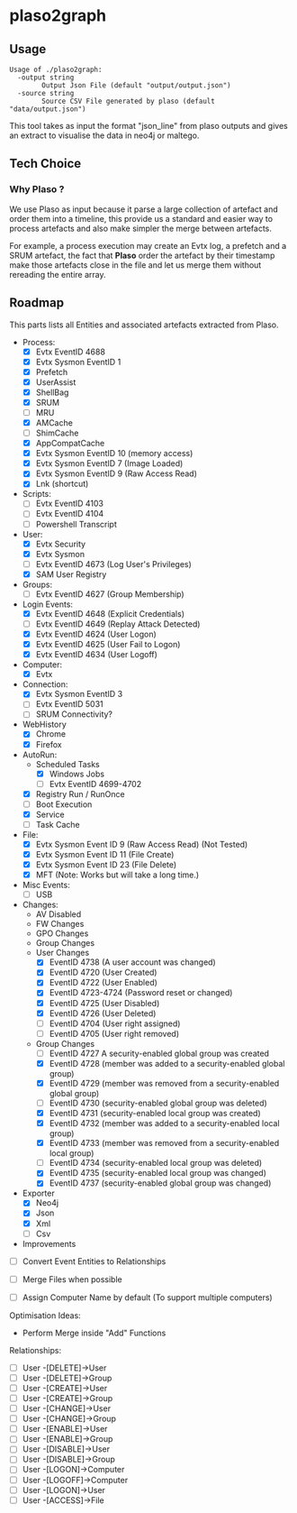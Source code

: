 # plaso2graph

## Usage

```
Usage of ./plaso2graph:
  -output string
    	Output Json File (default "output/output.json")
  -source string
    	Source CSV File generated by plaso (default "data/output.json")
```

This tool takes as input the format "json_line" from plaso outputs and gives an extract to visualise the data in neo4j or maltego.

## Tech Choice

### Why Plaso ?

We use Plaso as input because it parse a large collection of artefact and order them into a timeline, this provide us a standard and easier way to process artefacts and also make simpler the merge between artefacts.

For example, a process execution may create an Evtx log, a prefetch and a SRUM artefact, the fact that __Plaso__ order the artefact by their timestamp make those artefacts close in the file and let us merge them without rereading the entire array.

## Roadmap

This parts lists all Entities and associated artefacts extracted from Plaso.

- Process:
  - [x] Evtx EventID 4688
  - [x] Evtx Sysmon EventID 1
  - [x] Prefetch
  - [x] UserAssist
  - [x] ShellBag
  - [x] SRUM
  - [ ] MRU
  - [x] AMCache
  - [ ] ShimCache
  - [x] AppCompatCache
  - [x] Evtx Sysmon EventID 10 (memory access)
  - [x] Evtx Sysmon EventID 7 (Image Loaded)
  - [x] Evtx Sysmon EventID 9 (Raw Access Read)
  - [x] Lnk (shortcut)
- Scripts:
  - [ ] Evtx EventID 4103
  - [ ] Evtx EventID 4104
  - [ ] Powershell Transcript
- User:
  - [x] Evtx Security
  - [x] Evtx Sysmon
  - [ ] Evtx EventID 4673 (Log User's Privileges)
  - [x] SAM User Registry
- Groups:
  - [ ] Evtx EventID 4627 (Group Membership)
- Login Events:
  - [x] Evtx EventID 4648 (Explicit Credentials)
  - [ ] Evtx EventID 4649 (Replay Attack Detected)
  - [x] Evtx EventID 4624 (User Logon)
  - [x] Evtx EventID 4625 (User Fail to Logon)
  - [x] Evtx EventID 4634 (User Logoff)
- Computer:
  - [x] Evtx
- Connection:
  - [x] Evtx Sysmon EventID 3
  - [ ] Evtx EventID 5031
  - [ ] SRUM Connectivity?
- WebHistory
  - [x] Chrome
  - [x] Firefox
- AutoRun:
  - Scheduled Tasks
    - [x] Windows Jobs
    - [ ] Evtx EventID 4699-4702
  - [x] Registry Run / RunOnce
  - [ ] Boot Execution
  - [x] Service
  - [ ] Task Cache
- File:
  - [x] Evtx Sysmon Event ID 9 (Raw Access Read) (Not Tested)
  - [x] Evtx Sysmon Event ID 11 (File Create) 
  - [x] Evtx Sysmon Event ID 23 (File Delete)
  - [x] MFT (Note: Works but will take a long time.)
- Misc Events:
  - [ ] USB
- Changes:
  - AV Disabled
  - FW Changes
  - GPO Changes
  - Group Changes
  - User Changes
    - [x] EventID 4738 (A user account was changed)
    - [x] EventID 4720 (User Created)
    - [x] EventID 4722 (User Enabled)
    - [x] EventID 4723-4724 (Password reset or changed)
    - [x] EventID 4725 (User Disabled)
    - [x] EventID 4726 (User Deleted)
    - [ ] EventID 4704 (User right assigned)
    - [ ] EventID 4705 (User right removed)
  - Group Changes
    - [ ] EventID	4727 	A security-enabled global group was created
    - [x] EventID	4728 	(member was added to a security-enabled global group)
    - [x] EventID	4729 	(member was removed from a security-enabled global group)
    - [ ] EventID	4730 	(security-enabled global group was deleted)
    - [x] EventID	4731 	(security-enabled local group was created)
    - [x] EventID	4732 	(member was added to a security-enabled local group)
    - [x] EventID	4733 	(member was removed from a security-enabled local group)
    - [ ] EventID	4734 	(security-enabled local group was deleted)
    - [x] EventID	4735 	(security-enabled local group was changed)
    - [x] EventID	4737 	(security-enabled global group was changed)
- Exporter
  - [x] Neo4j
  - [x] Json
  - [x] Xml
  - [ ] Csv
- Improvements
- [ ] Convert Event Entities to Relationships
- [ ] Merge Files when possible
- [ ] Assign Computer Name by default (To support multiple computers)


Optimisation Ideas:
- Perform Merge inside "Add" Functions

Relationships:
- [ ] User -[DELETE]->User
- [ ] User -[DELETE]->Group
- [ ] User -[CREATE]->User
- [ ] User -[CREATE]->Group
- [ ] User -[CHANGE]->User
- [ ] User -[CHANGE]->Group
- [ ] User -[ENABLE]->User
- [ ] User -[ENABLE]->Group
- [ ] User -[DISABLE]->User
- [ ] User -[DISABLE]->Group
- [ ] User -[LOGON]->Computer
- [ ] User -[LOGOFF]->Computer
- [ ] User -[LOGON]->User
- [ ] User -[ACCESS]->File
